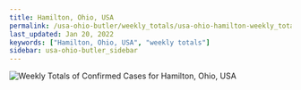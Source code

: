 ```yaml
---
title: Hamilton, Ohio, USA
permalink: /usa-ohio-butler/weekly_totals/usa-ohio-hamilton-weekly_totals.html
last_updated: Jan 20, 2022
keywords: ["Hamilton, Ohio, USA", "weekly totals"]
sidebar: usa-ohio-butler_sidebar
---
```


![Weekly Totals of Confirmed Cases for Hamilton, Ohio, USA](/covid_tracker/images/graphs/usa-ohio-hamilton-weekly_totals_graph.png)
